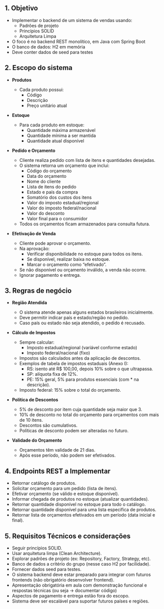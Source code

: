 ## 1. Objetivo

- Implementar o backend de um sistema de vendas usando:
    - Padrões de projeto
    - Princípios SOLID
    - Arquitetura Limpa
- O foco é no backend REST monolítico, em Java com Spring Boot
- O banco de dados: H2 em memória
- Deve conter dados de seed para testes

## 2. Escopo do sistema
- **Produtos**
    - Cada produto possui:
        - Código
        - Descrição
        - Preço unitário atual

- **Estoque**
    - Para cada produto em estoque:
        - Quantidade máxima armazenável
        - Quantidade mínima a ser mantida
        - Quantidade atual disponível

- **Pedido e Orçamento**
    - Cliente realiza pedido com lista de itens e quantidades desejadas.
    - O sistema retorna um orçamento que inclui:
        - Código do orçamento
        - Data do orçamento
        - Nome do cliente
        - Lista de itens do pedido
        - Estado e país da compra
        - Somatório dos custos dos itens
        - Valor do imposto estadual/regional
        - Valor do imposto federal/nacional
        - Valor do desconto
        - Valor final para o consumidor
    - Todos os orçamentos ficam armazenados para consulta futura.

- **Efetivação de Venda**
    - Cliente pode aprovar o orçamento.
    - Na aprovação:
        - Verificar disponibilidade no estoque para todos os itens.
        - Se disponível, realizar baixa no estoque.
        - Marcar o orçamento como “efetivado”.
    - Se não disponível ou orçamento inválido, a venda não ocorre.
    - Ignorar pagamento e entrega.

## 3. Regras de negócio

- **Região Atendida**
    - O sistema atende apenas alguns estados brasileiros inicialmente.
    - Deve permitir indicar país e estado/região no pedido.
    - Caso país ou estado não seja atendido, o pedido é recusado.

- **Cálculo de Impostos**
    - Sempre calcular:
        - Imposto estadual/regional (variável conforme estado)
        - Imposto federal/nacional (fixo)
    - Impostos são calculados antes da aplicação de descontos.
    - Exemplos de tabela de impostos estaduais (Anexo I):
        - RS: isento até R$ 100,00, depois 10% sobre o que ultrapassa.
        - SP: alíquota fixa de 12%.
        - PE: 15% geral, 5% para produtos essenciais (com * na descrição).
    - Imposto federal: 15% sobre o total do orçamento.

- **Política de Descontos**
    - 5% de desconto por item cuja quantidade seja maior que 3.
    - 10% de desconto no total do orçamento para orçamentos com mais de 10 itens.
    - Descontos são cumulativos.
    - Políticas de desconto podem ser alteradas no futuro.

- **Validade do Orçamento**
    - Orçamentos têm validade de 21 dias.
    - Após esse período, não podem ser efetivados.

## 4. Endpoints REST a Implementar

- Retornar catálogo de produtos.
- Solicitar orçamento para um pedido (lista de itens).
- Efetivar orçamento (se válido e estoque disponível).
- Informar chegada de produtos no estoque (atualizar quantidades).
- Retornar quantidade disponível no estoque para todo o catálogo.
- Retornar quantidade disponível para uma lista específica de produtos.
- Retornar lista de orçamentos efetivados em um período (data inicial e final).

## 5. Requisitos Técnicos e considerações

- Seguir princípios SOLID.
- Usar arquitetura limpa (Clean Architecture).
- Explorar padrões de projeto (ex: Repository, Factory, Strategy, etc).
- Banco de dados a critério do grupo (nesse caso H2 por facilidade).
- Fornecer dados seed para testes.
- O sistema backend deve estar preparado para integrar com futuros frontends (não obrigatório desenvolver frontend).
- Apresentação obrigatória em aula com demonstração funcional e respostas técnicas (ou seja -> documentar código)
- Aspectos de pagamento e entrega estão fora do escopo.
- Sistema deve ser escalável para suportar futuros países e regiões.
